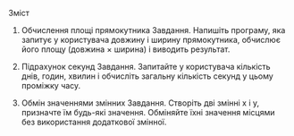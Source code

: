 Зміст

1. Обчислення площі прямокутника
Завдання. Напишіть програму, яка запитує у користувача довжину і ширину прямокутника, обчислює його площу (довжина × ширина) і виводить результат.

2. Підрахунок секунд
Завдання. Запитайте у користувача кількість днів, годин, хвилин і обчисліть загальну кількість секунд у цьому проміжку часу.

3. Обмін значеннями змінних
Завдання. Створіть дві змінні x і y, призначте їм будь-які значення. Обміняйте їхні значення місцями без використання додаткової змінної.
